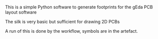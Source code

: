 This is a simple Python software to generate footprints for the gEda PCB layout software

The silk is very basic but sufficient for drawing 2D PCBs

A run of this is done by the workflow, symbols are in the artefact.
